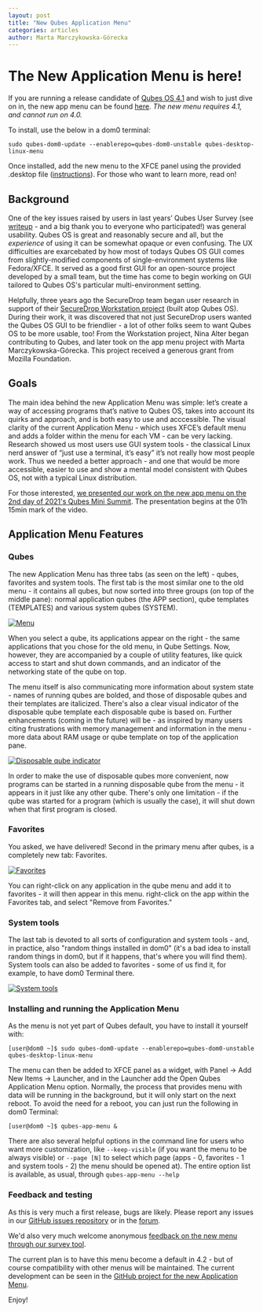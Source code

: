 ```yaml
---
layout: post
title: "New Qubes Application Menu"
categories: articles
author: Marta Marczykowska-Górecka
---
```



# The New Application Menu is here!


If you are running a release candidate of [Qubes OS 4.1](#) and wish to just dive on in, the new app menu can be found [here](https://github.com/QubesOS/qubes-desktop-linux-menu). _The new menu requires 4.1, and cannot run on 4.0._

To install, use the below in a dom0 terminal:
```
sudo qubes-dom0-update --enablerepo=qubes-dom0-unstable qubes-desktop-linux-menu
```
Once installed, add the new menu to the XFCE panel using the provided .desktop file ([instructions](https://github.com/QubesOS/qubes-desktop-linux-menu#how-to-run)). For those who want to learn more, read on!

## Background

One of the key issues raised by users in last years’ Qubes User Survey (see [writeup](https://www.qubes-os.org/news/2020/11/26/qubes-survey-results/) - and a big thank you to everyone who participated!) was general usability. Qubes OS is great and reasonably secure and all, but the *experience* of using it can be somewhat opaque or even confusing. The UX difficulties are exarcebated by how most of todays Qubes OS GUI comes from slightly-modified components of single-environment systems like Fedora/XFCE. It served as a good first GUI for an open-source project developed by a small team, but the time has come to begin working on GUI tailored to Qubes OS's particular multi-environment setting. 

Helpfully, three years ago the SecureDrop team began user research in support of their [SecureDrop Workstation project](https://securedrop.org/news/piloting-securedrop-workstation-qubes-os/) (built atop Qubes OS). During their work, it was discovered that not just SecureDrop users wanted the Qubes OS GUI to be friendlier - a lot of other folks seem to want Qubes OS to be more usable, too! From the Workstation project, Nina Alter began contributing to Qubes, and later took on the app menu project with Marta Marczykowska-Górecka. This project received a generous grant from Mozilla Foundation. 


## Goals

The main idea behind the new Application Menu was simple: let’s create a way of accessing programs that’s native to Qubes OS, takes into account its quirks and approach, and is both easy to use and acccessible. The visual clarity of the current Application Menu - which uses XFCE’s default menu and adds a folder within the menu for each VM - can be very lacking. Research showed us most users use GUI system tools - the classical Linux nerd answer of “just use a terminal, it’s easy” it’s not really how most people work. Thus we needed a better approach - and one that would be more accessible, easier to use and show a mental model consistent with Qubes OS, not with a typical Linux distribution.

For those interested, [we presented our work on the new app menu on the 2nd day of 2021's Qubes Mini Summit](https://www.youtube.com/watch?v=KdDr6TiqF0k). The presentation begins at the 01h 15min mark of the video.


## Application Menu Features

### Qubes

The new Application Menu has three tabs (as seen on the left) - qubes, favorites and system tools. The first tab is the most similar one to the old menu - it contains all qubes, but now sorted into three groups (on top of the middle pane): normal application qubes (the APP section), qube templates (TEMPLATES) and various system qubes (SYSTEM).

[![Menu](/attachment/posts/menu_writeup_1.png)](/attachment/posts/menu_writeup_1.png)

When you select a qube, its applications appear on the right - the same applications that you chose for the old menu, in Qube Settings.  Now, however, they are accompanied by a couple of utility features, like quick access to start and shut down commands, and an indicator of the networking state of the qube on top.

The menu itself is also communicating more information about system state - names of running qubes are bolded, and those of disposable qubes and their templates are italicized. There's also a clear visual indicator of the disposable qube template each disposable qube is based on.
Further enhancements (coming in the future) will be - as inspired by many users citing frustrations with memory management and information in the menu - more data about RAM usage or qube template on top of the application pane.

[![Disposable qube indicator](/attachment/posts/menu_writeup_2.png)](/attachment/posts/menu_writeup_2.png)

In order to make the use of disposable qubes more convenient, now programs can be started in a running disposable qube from the menu - it appears in it just like any other qube. There's only one limitation - if the qube was started for a program (which is usually the case), it will shut down when that first program is closed. 


### Favorites

You asked, we have delivered! Second in the primary menu after qubes, is a completely new tab: Favorites.

[![Favorites](/attachment/posts/menu_writeup_3.png)](/attachment/posts/menu_writeup_3.png)

You can right-click on any application in the qube menu and add it to favorites - it will then appear in this menu. right-click on the app within the Favorites tab, and select "Remove from Favorites."

### System tools

The last tab is devoted to all sorts of configuration and system tools - and, in practice, also "random things installed in dom0" (it's a bad idea to install random things in dom0, but if it happens, that's where you will find them). System tools can also be added to favorites - some of us find it, for example, to have dom0 Terminal there.

[![System tools](/attachment/posts/menu_writeup_4.png)](/attachment/posts/menu_writeup_4.png)


### Installing and running the Application Menu

As the menu is not yet part of Qubes default, you have to install it yourself with:
```
[user@dom0 ~]$ sudo qubes-dom0-update --enablerepo=qubes-dom0-unstable qubes-desktop-linux-menu
```
The menu can then be added to XFCE panel as a widget, with Panel -> Add New Items -> Launcher, and in the Launcher add the Open Qubes Application Menu option. Normally, the process that provides menu with data will be running in the background, but it will only start on the next reboot. To avoid the need for a reboot, you can just run the following in dom0 Terminal:
```
[user@dom0 ~]$ qubes-app-menu &
```
There are also several helpful options in the command line for users who want more customization, like `--keep-visible` (if you want the menu to be always visible) or `--page [N]` to select which page (apps - 0, favorites - 1 and system tools - 2) the menu should be opened at). The entire option list is available, as usual, through `qubes-app-menu --help`

### Feedback and testing

As this is very much a first release, bugs are likely. Please report any issues in our [GitHub issues repository](https://github.com/QubesOS/qubes-issues/issues) or in the [forum](https://forum.qubes-os.org/). 

We'd also very much welcome anonymous [feedback on the new menu through our survey tool](https://survey.qubes-os.org/index.php?r=survey/index&sid=255277&lang=en).

The current plan is to have this menu become a default in 4.2 - but of course compatibility with other menus will be maintained. The current development can be seen in the [GitHub project for the new Application Menu](https://github.com/QubesOS/qubes-issues/projects/12).

Enjoy!

